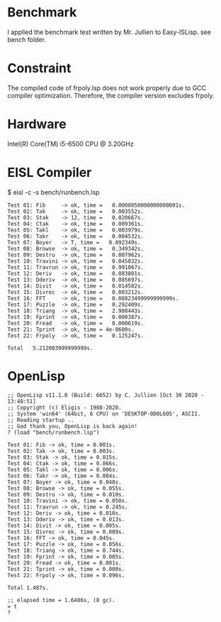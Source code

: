 # Benchmark
I applied the benchmark test written by Mr. Jullien to Easy-ISLisp. 
see bench folder.

# Constraint 
The compiled code of frpoly.lsp does not work properly due to GCC compiler optimization.
Therefore, the compiler version excludes frpoly. 

# Hardware
Intel(R) Core(TM) i5-6500 CPU @ 3.20GHz

# EISL Compiler
$ eisl -c -s bench/runbench.lsp

```
Test 01: Fib     -> ok, time =   0.0008050000000000001s.
Test 02: Tak     -> ok, time =   0.003552s.
Test 03: Stak    -> 12, time =   0.020667s.
Test 04: Ctak    -> ok, time =   0.009361s.
Test 05: Takl    -> ok, time =   0.003979s.
Test 06: Takr    -> ok, time =   0.004532s.
Test 07: Boyer   -> T, time =   0.092349s.
Test 08: Browse  -> ok, time =   0.349342s.
Test 09: Destru  -> ok, time =   0.007962s.
Test 10: Travini -> ok, time =   0.045832s.
Test 11: Travrun -> ok, time =   0.991067s.
Test 12: Deriv   -> ok, time =   0.083801s.
Test 13: Dderiv  -> ok, time =   0.085697s.
Test 14: Divit   -> ok, time =   0.014502s.
Test 15: Divrec  -> ok, time =   0.003212s.
Test 16: FFT     -> ok, time =   0.08823499999999999s.
Test 17: Puzzle  -> ok, time =   0.292409s.
Test 18: Triang  -> ok, time =   2.988443s.
Test 19: Fprint  -> ok, time =   0.000387s.
Test 20: Fread   -> ok, time =   0.000619s.
Test 21: Tprint  -> ok, time = 4e-0600s.
Test 22: Frpoly  -> ok, time =   0.125247s.

Total   5.212003999999999s.

```

# OpenLisp

```
;; OpenLisp v11.1.0 (Build: 6652) by C. Jullien [Oct 30 2020 - 13:48:51]
;; Copyright (c) Eligis - 1988-2020.
;; System 'win64' (64bit, 6 CPU) on 'DESKTOP-0D0L6O5', ASCII.
;; Reading startup ..
;; God thank you, OpenLisp is back again!
? (load "bench/runbench.lsp")

Test 01: Fib -> ok, time = 0.001s.
Test 02: Tak -> ok, time = 0.003s.
Test 03: Stak -> ok, time = 0.015s.
Test 04: Ctak -> ok, time = 0.066s.
Test 05: Takl -> ok, time = 0.006s.
Test 06: Takr -> ok, time = 0.004s.
Test 07: Boyer -> ok, time = 0.048s.
Test 08: Browse -> ok, time = 0.055s.
Test 09: Destru -> ok, time = 0.010s.
Test 10: Travini -> ok, time = 0.050s.
Test 11: Travrun -> ok, time = 0.245s.
Test 12: Deriv -> ok, time = 0.010s.
Test 13: Dderiv -> ok, time = 0.013s.
Test 14: Divit -> ok, time = 0.005s.
Test 15: Divrec -> ok, time = 0.009s.
Test 16: FFT -> ok, time = 0.045s.
Test 17: Puzzle -> ok, time = 0.056s.
Test 18: Triang -> ok, time = 0.744s.
Test 19: Fprint -> ok, time = 0.005s.
Test 20: Fread -> ok, time = 0.001s.
Test 21: Tprint -> ok, time = 0.000s.
Test 22: Frpoly -> ok, time = 0.096s.

Total 1.487s.

;; elapsed time = 1.6486s, (8 gc).
= t
?

```
